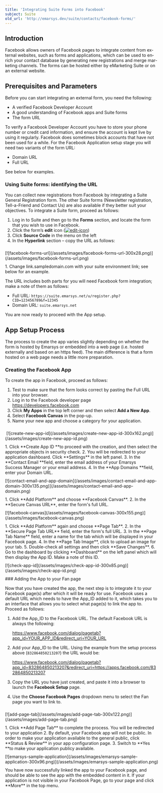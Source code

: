 ```yaml
---
title: 'Integrating Suite Forms into Facebook'
subject: Suite
old_url: 'http://emarsys.dev/suite/contacts/facebook-forms/'
---
```


Introduction
------------

<span lang="EN-GB">Facebook allows owners of Facebook pages to integrate content from external websites, such as forms and applications, which can be used to enrich your contact database by generating new registrations and merge marketing channels. The forms can be hosted either by eMarketing Suite or on an external website.</span>

Prerequisites and Parameters
----------------------------

 Before you can start integrating an external form, you need the following:

- A verified Facebook Developer Account
- A good understanding of Facebook apps and Suite forms
- The form URL

 To verify a Facebook Developer Account you have to store your phone number or credit card information, and ensure the account is kept live by using it regularly. Facebook does sometimes block accounts that have not been used for a while. For the Facebook Application setup stage you will need two variants of the form URL:

- Domain URL
- Full URL

 See below for examples.

### Using Suite forms: identifying the URL

 You can collect new registrations from Facebook by integrating a Suite General Registration form. The other Suite forms (Newsletter registration, Tell-a-Friend and Contact Us) are also available if they better suit your objectives. To integrate a Suite form, proceed as follows:

1. Log in to Suite and then go to the **Forms** section, and locate the form that you wish to use in Facebook.
2. Click the form’s **edit** icon ([![edit-icon](/assets/images/edit-icon.png)](/assets/images/edit-icon.png))
3. Click **Source Code** in the menu on the left
4. In the **Hyperlink** section – copy the URL as follows:

<div class="floatnone" style="padding-bottom: 10px; padding-top: 10px;">[![facebook-forms-url](/assets/images/facebook-forms-url-300x28.png)](/assets/images/facebook-forms-url.png)</div>1. Change link.sampledomain.com with your suite environment link; see below for an example.

 The URL includes both parts for you will need Facebook form integration; make a note of them as follows:

- Full URL: `https://suite.emarsys.net/u/register.php?CID=123456789&f=12345`
- Domain URL: `suite.emarsys.net`

 You are now ready to proceed with the App setup.

App Setup Process
-----------------

 The process to create the app varies slightly depending on whether the form is hosted by Emarsys or embedded into a web page (i.e. hosted externally and based on an https feed). The main difference is that a form hosted on a web page needs a little more preparation.

### Creating the Facebook App

 To create the app in Facebook, proceed as follows:

1. Test to make sure that the form looks correct by pasting the Full URL into your browser.
2. Log in to the Facebook developer page <https://developers.facebook.com>
3. Click **My Apps** in the top left corner and then select **Add a New App**.
4. Select **Facebook Canvas** in the pop-up.
5. Name your new app and choose a category for your application.

<div class="floatnone" style="padding-bottom: 10px; padding-top: 10px;"> [![create-new-app-id](/assets/images/create-new-app-id-300x162.png)](/assets/images/create-new-app-id.png)</div>1. Click **Create App ID **to proceed with the creation, and then select the appropriate objects in security check.
2. You will be redirected to your application dashboard. Click **Settings** in the left panel.
3. In the **Contact Email **field, enter the email address of your Emarsys Success Manager or your email address.
4. In the **App Domains **field, enter your Domain URL.

<div class="floatnone" style="padding-bottom: 10px; padding-top: 10px;">[![contact-email-and-app-domain](/assets/images/contact-email-and-app-domain-300x135.png)](/assets/images/contact-email-and-app-domain.png)</div>1. Click **Add Platform** and choose **Facebook Canvas**.
2. In the **Secure Canvas URL**, enter the form's full URL.

<div class="floatnone" style="padding-bottom: 10px; padding-top: 10px;">[![facebook-canvas](/assets/images/facebook-canvas-300x155.png)](/assets/images/facebook-canvas.png)</div>1. Click **Add Platform** again and choose **Page Tab**.
2. In the **Secure Page Tab URL** field, enter the form's full URL.
3. In the **Page Tab Name** field, enter a name for the tab which will be displayed in your Facebook page.
4. In the **Page Tab Image**, click to upload an image for your tab.
5. Double-check all settings and then click **Save Changes**.
6. Go to the dashboard by clicking **Dashboard** on the left panel which will then display the App ID. Make a note of this ID.

<div class="floatnone" style="padding-bottom: 10px; padding-top: 10px;">[![check-app-id](/assets/images/check-app-id-300x85.png)](/assets/images/check-app-id.png)</div>### Adding the App to your Fan page

 Now that you have created the app, the next step is to integrate it to your Facebook page(s) after which it will be ready for use. Facebook uses a default URL which needs to have the App_ID added to it, which takes you to an interface that allows you to select what page(s) to link the app to. Proceed as follows:

1. Add the App_ID to the Facebook URL. The default Facebook URL is always the following:
 

    https://www.facebook.com/dialog/pagetab?app_id=YOUR_APP_ID&redirect_uri=YOUR_URL

1. Add your App_ID to the URL. Using the example from the setup process above (`832864850213207`) the URL would be:
 

    https://www.facebook.com/dialog/pagetab?app_id=832864850213207&redirect_uri=https://apps.facebook.com/832864850213207

1. Copy the URL you have just created, and paste it into a browser to launch the **Facebook Setup** page.
2. Use the **Choose Facebook Pages** dropdown menu to select the Fan page you want to link to.

<div class="floatnone" style="padding-bottom: 10px; padding-top: 10px;">[![add-page-tab](/assets/images/add-page-tab-300x122.png)](/assets/images/add-page-tab.png)</div>1. Click **Add Page Tab** to complete the process. You will be redirected to your application
2. By default, your Facebook app will not be public. In order to make your application available to the general public, click **Status & Review** in your app configuration page.
3. Switch to **Yes **to make your application publicy available.

<div class="floatnone" style="padding-bottom: 10px; padding-top: 10px;">[![emarsys-sample-application](/assets/images/emarsys-sample-application-300x96.png)](/assets/images/emarsys-sample-application.png)</div> You have now successfully linked the app to your Facebook page, and should be able to see the app with the embedded content in it. If your application is not visible in your Facebook Page, go to your page and click **More** in the top menu.